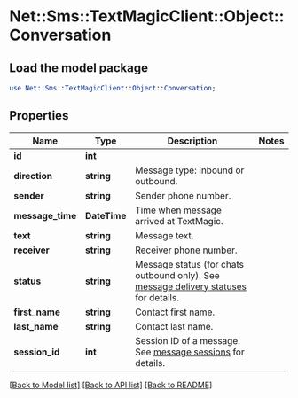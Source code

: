# Net::Sms::TextMagicClient::Object::Conversation

## Load the model package
```perl
use Net::Sms::TextMagicClient::Object::Conversation;
```

## Properties
Name | Type | Description | Notes
------------ | ------------- | ------------- | -------------
**id** | **int** |  | 
**direction** | **string** | Message type: inbound or outbound.  | 
**sender** | **string** | Sender phone number. | 
**message_time** | **DateTime** | Time when message arrived at TextMagic. | 
**text** | **string** | Message text. | 
**receiver** | **string** | Receiver phone number. | 
**status** | **string** | Message status (for chats outbound only). See [message delivery statuses](http://docs.textmagictesting.com/#section/Delivery-status-codes) for details. | 
**first_name** | **string** | Contact first name. | 
**last_name** | **string** | Contact last name. | 
**session_id** | **int** | Session ID of a message. See [message sessions](http://docs.textmagictesting.com/#tag/Outbound-Message-Sessions) for details. | 

[[Back to Model list]](../README.md#documentation-for-models) [[Back to API list]](../README.md#documentation-for-api-endpoints) [[Back to README]](../README.md)



